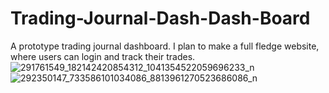 # Trading-Journal-Dash-Dash-Board
A prototype trading journal dashboard. I plan to make a full fledge website, where users can login and track their trades. 
![291761549_182142420854312_1041354522059696233_n](https://user-images.githubusercontent.com/65280357/182767788-5163b7f0-4794-46c7-be63-7d6c9e8204e9.jpg)
![292350147_733586101034086_8813961270523686086_n](https://user-images.githubusercontent.com/65280357/182767797-09f21205-1301-472e-b14b-760163bb0e6d.jpg)

